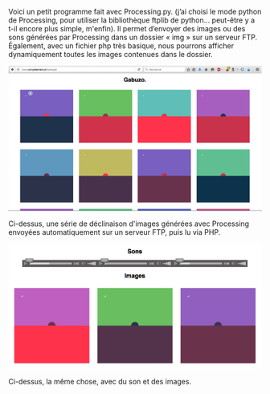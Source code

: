 Voici un petit programme fait avec Processing.py. (j’ai choisi le mode python de Processing, pour utiliser la bibliothèque ftplib de python… peut-être y a t-il encore plus simple, m'enfin).
Il permet d’envoyer des images ou des sons générées par Processing dans un dossier « img » sur un serveur FTP.
Également, avec un fichier php très basique, nous pourrons afficher dynamiquement toutes les images contenues dans le dossier.


![GitHub Logo](/capture.png)

Ci-dessus, une série de déclinaison d'images générées avec Processing envoyées automatiquement sur un serveur FTP, puis lu via PHP.

![GitHub Logo](/capture2.png)

Ci-dessus, la même chose, avec du son et des images.